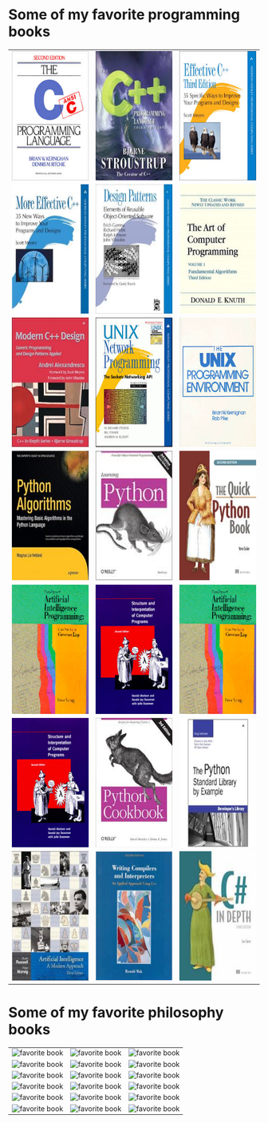 <h1>Some of my favorite programming books</h1>

<table>
<tr>
<td>
<img src="./images/the-c-programming-language.jpe" alt="favorite book" width="195" height="259" class="alignnone size-full wp-image-1015" />
</td>
<td>
<img src="./images/the-c-plus-plus-programming-language.jpe" alt="favorite book" width="195" height="259" class="alignnone size-full wp-image-1015" />
</td>
<td>
<img src="./images/effective-c-plus-plus.jpe" alt="favorite book" width="195" height="259" class="alignnone size-full wp-image-1015" />
</td>
</tr>
<tr>
<td>
<img src="./images/more-effective-c-plus-plus.jpe" alt="favorite book" width="195" height="259" class="alignnone size-full wp-image-1015" />
</td>
<td>
<img src="./images/design-patterns-book.jpe" alt="favorite book" width="195" height="259" class="alignnone size-full wp-image-1015" />
</td>
<td>
<img src="./images/the-art-of-computer-programming.jpe" alt="favorite book" width="195" height="259" class="alignnone size-full wp-image-1015" />
</td>
</tr>
<tr>
<td>
<img src="./images/moderen-c-plus-plus-design.jpe" alt="favorite book" width="195" height="259" class="alignnone size-full wp-image-1015" />
</td>
<td>
<img src="./images/unix-network-programming.jpe" alt="favorite book" width="195" height="259" class="alignnone size-full wp-image-1015" />
</td>
<td>
<img src="./images/the-unix-programming-environment.jpe" alt="favorite book" width="195" height="259" class="alignnone size-full wp-image-1015" />
</td>
</tr>
<tr>
<td>
<img src="./images/python-algorithms.jpe" alt="favorite book" width="195" height="259" class="alignnone size-full wp-image-1015" />
</td>
<td>
<img src="./images/learning-python.jpe" alt="favorite book" width="195" height="259" class="alignnone size-full wp-image-1015" />
</td>
<td>
<img src="./images/the-quick-python-book.jpe" alt="favorite book" width="195" height="259" class="alignnone size-full wp-image-1015" />
</td>
</tr>
<tr>
<td>
<img src="./images/artificial-inteligence-with-list.jpe" alt="favorite book" width="195" height="259" class="alignnone size-full wp-image-1015" />
</td>
<td>
<img src="./images/structure-and-interpretation-of-computer-programs.jpe" alt="favorite book" width="195" height="259" class="alignnone size-full wp-image-1015" />
</td>
<td>
<img src="./images/artificial-inteligence-with-list.jpe" alt="favorite book" width="195" height="259" class="alignnone size-full wp-image-1015" />
</td>
</tr>
<tr>
<td>
<img src="./images/structure-and-interpretation-of-computer-programs.jpe" alt="favorite book" width="195" height="259" class="alignnone size-full wp-image-1015" />
</td>
<td>
<img src="./images/python-cookbook.jpe" alt="favorite book" width="195" height="259" class="alignnone size-full wp-image-1015" />
</td>
<td>
<img src="./images/the-python-standard-library.jpe" alt="favorite book" width="195" height="259" class="alignnone size-full wp-image-1015" />
</td>
</tr>
<tr>
<td>
<img src="./images/modern-artificial-intelligence.jpe" alt="favorite book" width="195" height="259" class="alignnone size-full wp-image-1015" />
</td>
<td>
<img src="./images/writting-compileres-and-interpreters.jpe" alt="favorite book" width="195" height="259" class="alignnone size-full wp-image-1015" />
</td>
<td>
<img src="./images/C-sharp-in-depth.jpe" alt="favorite book" width="195" height="259" class="alignnone size-full wp-image-1015" />
</td>
</tr>
</table>

<h1>Some of my favorite philosophy books</h1>

<table>
<tr>
<td>
<img src="http://codingismycraft.com/wp-content/uploads/2016/09/The-Logic-of-Scientific-Discovery.jpg" alt="favorite book" width="195" height="259" class="alignnone size-full wp-image-1015" />
</td>
<td>
<img src="http://codingismycraft.com/wp-content/uploads/2016/09/conjectures-refutations.jpg" alt="favorite book" width="195" height="259" class="alignnone size-full wp-image-1015" />
</td>
<td>
<img src="http://codingismycraft.com/wp-content/uploads/2016/09/open-society-and-enemies.jpg" alt="favorite book" width="195" height="259" class="alignnone size-full wp-image-1015" />
</td>
</tr>
<tr>
<td>
<img src="http://codingismycraft.com/wp-content/uploads/2016/09/the-poverty-of-historism.jpg" alt="favorite book" width="195" height="259" class="alignnone size-full wp-image-1015" />
</td>
<td>
<img src="http://codingismycraft.com/wp-content/uploads/2016/09/what-is-life.jpg" alt="favorite book" width="195" height="259" class="alignnone size-full wp-image-1015" />
</td>
<td>
<img src="http://codingismycraft.com/wp-content/uploads/2016/09/tractatus.jpg" alt="favorite book" width="195" height="259" class="alignnone size-full wp-image-1015" />
</td>
</tr>
<tr>
<td>
<img src="http://codingismycraft.com/wp-content/uploads/2016/09/organon.jpg" alt="favorite book" width="195" height="259" class="alignnone size-full wp-image-1015" />
</td>
<td>
<img src="http://codingismycraft.com/wp-content/uploads/2016/09/ancient-greek-philosophy.jpg" alt="favorite book" width="195" height="259" class="alignnone size-full wp-image-1015" />
</td>
<td>
<img src="http://codingismycraft.com/wp-content/uploads/2016/09/structure-of-scientific-revolutions.jpg" alt="favorite book" width="195" height="259" class="alignnone size-full wp-image-1015" />
</td>
</tr>
<tr>
<td>
<img src="http://codingismycraft.com/wp-content/uploads/2016/09/plato-the-republic.jpg" alt="favorite book" width="195" height="259" class="alignnone size-full wp-image-1015" />
</td>
<td>
<img src="http://codingismycraft.com/wp-content/uploads/2016/09/aristotele-physics.jpg" alt="favorite book" width="195" height="259" class="alignnone size-full wp-image-1015" />
</td>
<td>
<img src="http://codingismycraft.com/wp-content/uploads/2016/09/Syntactic-Structures.jpg" alt="favorite book" width="195" height="259" class="alignnone size-full wp-image-1015" />
</td>
</tr>
<tr>
<td>
<img src="http://codingismycraft.com/wp-content/uploads/2016/09/img-to-have-or-to-be.jpg" alt="favorite book" width="195" height="259" class="alignnone size-full wp-image-1015" />
</td>
<td>
<img src="http://codingismycraft.com/wp-content/uploads/2016/09/human-destructiveness.jpg" alt="favorite book" width="195" height="259" class="alignnone size-full wp-image-1015" />
</td>
<td>
<img src="http://codingismycraft.com/wp-content/uploads/2016/09/the-sane-society.jpg" alt="favorite book" width="195" height="259" class="alignnone size-full wp-image-1015" />
</td>
</tr>
<tr>
<td>
<img src="http://codingismycraft.com/wp-content/uploads/2016/09/Thinking_Fast_and_Slow.jpg" alt="favorite book" width="195" height="259" class="alignnone size-full wp-image-1015" />
</td>
<td>
<img src="http://codingismycraft.com/wp-content/uploads/2016/09/The_Black_Swan_Nassim_Nicholas_Taleb_Book.jpg" alt="favorite book" width="195" height="259" class="alignnone size-full wp-image-1015" />
</td>
<td>
<img src="http://codingismycraft.com/wp-content/uploads/2016/09/tipping-point.jpg" alt="favorite book" width="195" height="259" class="alignnone size-full wp-image-1015" />
</td>
</tr>
</table>
